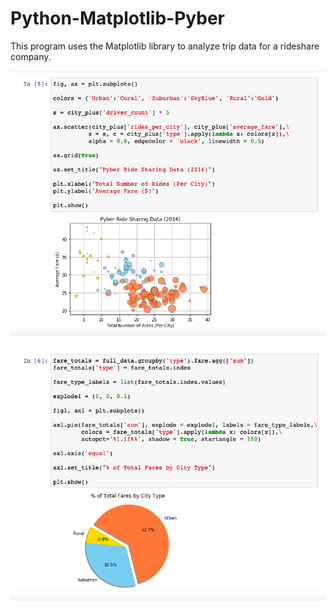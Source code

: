 # Python-Matplotlib-Pyber
This program uses the Matplotlib library to analyze trip data for a rideshare company.

![Image of Scatter Plot Code](images/Pyber_Scatter_Plot.png)

![Image of Pie Chart Code](images/Pyber_Pie_Chart.png)